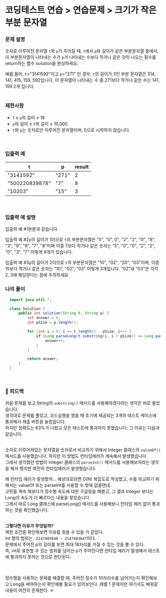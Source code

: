 # 코딩테스트 연습 > 연습문제 > 크기가 작은 부분 문자열


### **문제 설명**

숫자로 이루어진 문자열 `t`와 `p`가 주어질 때, `t`에서 `p`와 길이가 같은 부분문자열 중에서, 이 부분문자열이 나타내는 수가 `p`가 나타내는 수보다 작거나 같은 것이 나오는 횟수를 return하는 함수 solution을 완성하세요.

예를 들어, `t`="3141592"이고 `p`="271" 인 경우, `t`의 길이가 3인 부분 문자열은 314, 141, 415, 159, 592입니다. 이 문자열이 나타내는 수 중 271보다 작거나 같은 수는 141, 159 2개 입니다.
<br><br>

### 제한사항

- 1 ≤ `p`의 길이 ≤ 18
- `p`의 길이 ≤ `t`의 길이 ≤ 10,000
- `t`와 `p`는 숫자로만 이루어진 문자열이며, 0으로 시작하지 않습니다.
<br>

### 입출력 예

| t | p | result |
| --- | --- | --- |
| "3141592" | "271" | 2 |
| "500220839878" | "7" | 8 |
| "10203" | "15" | 3 |
<br>

### 입출력 예 설명

입출력 예 #1본문과 같습니다.

입출력 예 #2`p`의 길이가 1이므로 `t`의 부분문자열은 "5", "0", 0", "2", "2", "0", "8", "3", "9", "8", "7", "8"이며 이중 7보다 작거나 같은 숫자는 "5", "0", "0", "2", "2", "0", "3", "7" 이렇게 8개가 있습니다.

입출력 예 #3`p`의 길이가 2이므로 `t`의 부분문자열은 "10", "02", "20", "03"이며, 이중 15보다 작거나 같은 숫자는 "10", "02", "03" 이렇게 3개입니다. "02"와 "03"은 각각 2, 3에 해당한다는 점에 주의하세요
<br>

### 나의 풀이
``` java
  import java.util.*;

  class Solution {
      public int solution(String t, String p) {
          int answer = 0;
          int pSize = p.length();

          for (int i = 0; i <= t.length() - pSize; i++) {
              if (Long.parseLong(t.substring(i, i + pSize)) <= Long.parseLong(p)) {
                  answer++;
              }
          }

          return answer;
      }
  }
```
<br>

### 🤨 피드백
처음 문제를 보고 String의 `substring()` 메서드를 사용해야겠다라는 생각은 바로 들었습니다.<br>
생각대로 문제를 풀었고, 코드실행을 했을 때 초기에 제공되는 3개의 테스트 케이스에 통과해서 제출 버튼을 눌렀습니다.<br>
하지만 정확도는 63%가 나왔고 모든 테스트에 통과하지 못했습니다. 그 이유는 다음과 같습니다.<br><br>

숫자로 이루어져있는 문자열을 숫자로서 비교하기 위해서 Integer 클래스의 `valueOf()` 메서드를 사용했습니다. 하지만 이 방법도 런타임에러가 계속해서 발생했습니다.<br>
그래서 생각했던 방법이 Integer 클래스의 `parseInt()` 메서드를 사용해보자라는 생각을 해서 했지만 여전히 런타임에러가 발생했습니다.<br>

왜 런타임 에러가 발생할까... 예상대로라면 O(N) 복잡도로 작성했고, 수를 비교하기 위해서는 valueOf 또는 parseInt를 사용할 수 밖에 없을텐데..<br>
고민을 계속 해보다가 정수형 속도에 대한 구글링을 해봤고, 그 결과 Integer 보다는 Long이 속도가 더 빠르다는 내용을 찾았습니다. <br>
그래서 바로 Long 클래스에 parseLong() 메서드를 사용해보니 런타임 에러 없이 통과하는 것을 확인했습니다.
<br><br>

**그렇다면 이유가 무엇일까?**
<br>
제한 조건을 확인해보면 이유를 찾을 수 있을 거 같았다.<br>
int 형의 범위는 `-2147483648 ~ 2147483647`이다. <br>
문제에서 주어진 p의 길이를 보면 최대 18자리를 가질 수 있는 것을 볼 수 있다.<br>
즉, int로 표현할 수 있는 범위를 넘어선 p가 주어진다면 런타임 에러가 발생해서 테스트에 통과하지 못하는 것으로 판단된다.<br><br><br>

정수형을 사용하는 문제를 해결할 때, 주어진 정수가 10자리수를 넘어가는지 확인해보고 Long을 써야하는지 확인해볼 필요가 있어보인다. 레벨 1 문제지만 여기서도 배워갈 내용이 여전히 존재한다. ㅠ



